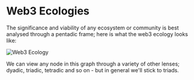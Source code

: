 # Web3 Ecologies

The significance and viability of any ecosystem or community is best analysed through a pentadic frame; here is what the web3 ecology looks like:

![Web3 Ecology](/assets/web3/web3ecology.png)

We can view any node in this graph through a variety of other lenses; dyadic, triadic, tetradic and so on - but in general we'll stick to triads.

<!---
1) Ledger
	- Consensus
		- Proof of Work
		- Proof of Stake
		- Delegated Proof of Stake
		- Proof of Authority
		- Proof of Access
		- Proof of Distance
		- ZkProofs
		- ZkSnarks
	- Interoperability
		- IBC
		- Bridges
		- Sidechains
		- Roll ups
	- [Miner Extractable Value](https://blog.chain.link/what-is-miner-extractable-value-mev/#:~:text=One%20such%20example%20is%20Miner,excluding%20transactions%20within%20a%20block)
2) Tokens
	- Fungible
		- Governance tokens
			- Voting rights
				- Equity
			- Access rights
				- Token Gated Communities
		- Staking tokens
			- Liquid staking
		- Commodities
			- Stable coins
			- Eco Credits
			- Bonds and Securities
				- Synthetic derivatives / baskets
		- Reputation tokens
			- Many forms of metrics
			- Emojis
	- Non-fungible
		- Rights / access
			- Intellectual property / DRM
			- Objects / Physical internet
	- Wrappers
3) Agent Wallets
	- Identity / Digital Twins / Smart wallets
		-  Claims
			- Status
		- Attestations
			- Reputation
	- Signatures / Transactions
		- Meta transactions
		- Multisigs
4) DAO Governance
	- Treasury
	- Futurarchy
	- Prediction Markets
	- Bonding curves
		- Liquid democracy
		- Quadratic voting
		- Quadratic funding
		- AMMs
			- Liquidity pools
				- External Gauges
			- Exchanges
			- Atomic Swaps
	- Arbitration
		- Third party dispute resolution
5) Distributed Apps
	- Curation
		- Token Curated Registries
		- Token Gated Communities
		- Meme markets
	- Taxes
			- Harberger taxes
			- Tributes / burns

---

### Unspecified
Defi primitives
- Loans
	- Flashloans
- Futures
- Forwards

-->
